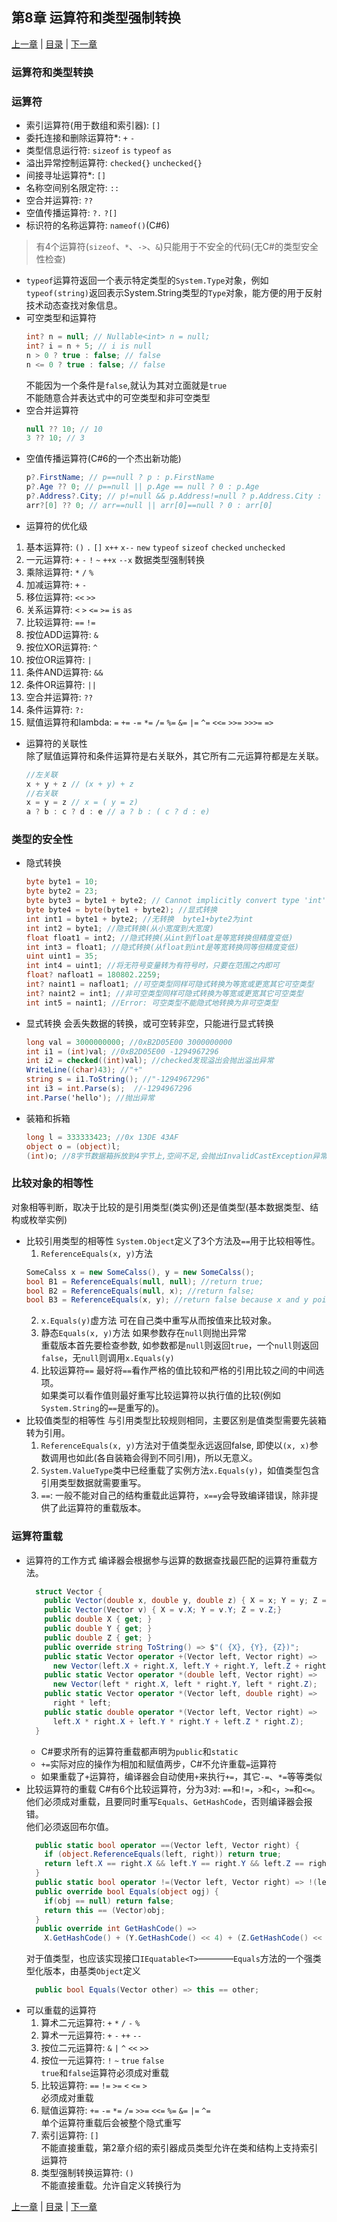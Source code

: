 ## 第8章 运算符和类型强制转换 ##
[上一章][chapter-07] | [目录][readme] | [下一章][chapter-09]

### 运算符和类型转换 ###

### 运算符 ###
- 索引运算符(用于数组和索引器): `[]`  
- 委托连接和删除运算符*: `+` `-`  
- 类型信息运行符: `sizeof` `is` `typeof` `as`  
- 溢出异常控制运算符: `checked{}` `unchecked{}`  
- 间接寻址运算符*: `[]`  
- 名称空间别名限定符: `::`  
- 空合并运算符: `??`  
- 空值传播运算符: `?.` `?[]`  
- 标识符的名称运算符: `nameof()`(C#6)  
> 有4个运算符(`sizeof`、`*`、`->`、`&`)只能用于不安全的代码(无C#的类型安全性检查)

* `typeof`运算符返回一个表示特定类型的`System.Type`对象，例如`typeof(string)`返回表示System.String类型的`Type`对象，能方便的用于反射技术动态查找对象信息。
* 可空类型和运算符  
  ```cs
  int? n = null; // Nullable<int> n = null;
  int? i = n + 5; // i is null
  n > 0 ? true : false; // false
  n <= 0 ? true : false; // false
  ```
  不能因为一个条件是`false`,就认为其对立面就是`true`  
  不能随意合并表达式中的可空类型和非可空类型  
* 空合并运算符  
  ```cs
  null ?? 10; // 10
  3 ?? 10; // 3
  ```
* 空值传播运算符(C#6的一个杰出新功能)  
  ```cs
  p?.FirstName; // p==null ? p : p.FirstName
  p?.Age ?? 0; // p==null || p.Age == null ? 0 : p.Age
  p?.Address?.City; // p!=null && p.Address!=null ? p.Address.City : null
  arr?[0] ?? 0; // arr==null || arr[0]==null ? 0 : arr[0]
  ```
* 运算符的优化级  
 1. 基本运算符: `()` `.` `[]` `x++` `x--` `new` `typeof` `sizeof` `checked` `unchecked`
 2. 一元运算符: `+` `-` `!` `~` `++x` `--x` 数据类型强制转换
 3. 乘除运算符: `*` `/` `%`
 4. 加减运算符: `+` `-`
 5. 移位运算符: `<<` `>>`
 6. 关系运算符: `<` `>` `<=` `>=` `is` `as`
 7. 比较运算符: `==` `!=`
 8. 按位ADD运算符: `&`
 9. 按位XOR运算符: `^`
 10. 按位OR运算符: `|`
 11. 条件AND运算符: `&&`
 12. 条件OR运算符: `||`
 13. 空合并运算符: `??`
 14. 条件运算符: `?:`
 15. 赋值运算符和lambda: `=` `+=` `-=` `*=` `/=` `%=` `&=` `|=` `^=` `<<=` `>>=` `>>>=` `=>`
* 运算符的关联性  
除了赋值运算符和条件运算符是右关联外，其它所有二元运算符都是左关联。  
  ```cs
  //左关联
  x + y + z // (x + y) + z
  //右关联
  x = y = z // x = ( y = z)
  a ? b : c ? d : e // a ? b : ( c ? d : e)
  ```
### 类型的安全性 ###
* 隐式转换
	```cs
	byte byte1 = 10;
	byte byte2 = 23;
	byte byte3 = byte1 + byte2; // Cannot implicitly convert type 'int' to 'byte'
	byte byte4 = byte(byte1 + byte2); //显式转换
	int int1 = byte1 + byte2; //无转换  byte1+byte2为int
	int int2 = byte1; //隐式转换(从小宽度到大宽度)
	float float1 = int2; //隐式转换(从int到float是等宽转换但精度变低)
	int int3 = float1; //隐式转换(从float到int是等宽转换同等但精度变低)
	uint uint1 = 35;
	int int4 = uint1; //将无符号变量转为有符号时，只要在范围之内即可
	float? nafloat1 = 180802.2259;
	int? naint1 = nafloat1; //可空类型同样可隐式转换为等宽或更宽其它可空类型
	int? naint2 = int1; //非可空类型同样可隐式转换为等宽或更宽其它可空类型
  int int5 = naint1; //Error: 可空类型不能隐式地转换为非可空类型
	```
* 显式转换
会丢失数据的转换，或可空转非空，只能进行显式转换
  ```cs
  long val = 3000000000; //0xB2D05E00 3000000000
  int i1 = (int)val; //0xB2D05E00 -1294967296
  int i2 = checked((int)val); //checked发现溢出会抛出溢出异常
  WriteLine((char)43); //"+"
  string s = i1.ToString(); //"-1294967296"
  int i3 = int.Parse(s);  //-1294967296
  int.Parse('hello'); //抛出异常
  ```
* 装箱和拆箱
  ```cs
  long l = 333333423; //0x 13DE 43AF
  object o = (object)l;
  (int)o; //8字节数据箱拆放到4字节上,空间不足,会抛出InvalidCastException异常
  ```

### 比较对象的相等性 ###
对象相等判断，取决于比较的是引用类型(类实例)还是值类型(基本数据类型、结构或枚举实例)
* 比较引用类型的相等性
  `System.Object`定义了3个方法及`==`用于比较相等性。
  1. `ReferenceEquals(x, y)`方法
  ```cs
  SomeCalss x = new SomeCalss(), y = new SomeCalss();
  bool B1 = ReferenceEquals(null, null); //return true;
  bool B2 = ReferenceEquals(null, x); //return false;
  bool B3 = ReferenceEquals(x, y); //return false because x and y point to different objects
  ```
  2. `x.Equals(y)`虚方法
  可在自己类中重写从而按值来比较对象。
  3. 静态`Equals(x, y)`方法
  如果参数存在`null`则抛出异常  
  重载版本首先要检查参数, 如参数都是`null`则返回`true`，一个`null`则返回`false`，无`null`则调用`x.Equals(y)`
  4. 比较运算符`==`
  最好将`==`看作严格的值比较和严格的引用比较之间的中间选项。  
  如果类可以看作值则最好重写比较运算符以执行值的比较(例如`System.String`的`==`是重写的)。  
* 比较值类型的相等性
  与引用类型比较规则相同，主要区别是值类型需要先装箱转为引用。  
  1. `ReferenceEquals(x, y)`方法对于值类型永远返回false, 即使以`(x, x)`参数调用也如此(各自装箱会得到不同引用)，所以无意义。
  2. `System.ValueType`类中已经重载了实例方法`x.Equals(y)`，如值类型包含引用类型数据就需要重写。
  3. `==`: 一般不能对自己的结构重载此运算符，`x==y`会导致编译错误，除非提供了此运算符的重载版本。

### 运算符重载 ###
* 运算符的工作方式
  编译器会根据参与运算的数据查找最匹配的运算符重载方法。  
  ```cs
    struct Vector {
      public Vector(double x, double y, double z) { X = x; Y = y; Z = z;}
      public Vector(Vector v) { X = v.X; Y = v.Y; Z = v.Z;}
      public double X { get; }
      public double Y { get; }
      public double Z { get; }
      public override string ToString() => $"( {X}, {Y}, {Z})";
      public static Vector operator +(Vector left, Vector right) =>
        new Vector(left.X + right.X, left.Y + right.Y, left.Z + right.Z);
      public static Vector operator *(double left, Vector right) =>
        new Vector(left * right.X, left * right.Y, left * right.Z);
      public static Vector operator *(Vector left, double right) =>
        right * left;
      public static double operator *(Vector left, Vector right) =>
        left.X * right.X + left.Y * right.Y + left.Z * right.Z);
    }
  ```
  * C#要求所有的运算符重载都声明为`public`和`static`
  * `+=`实际对应的操作为相加和赋值两步，C#不允许重载`=`运算符
  * 如果重载了`+`运算符，编译器会自动使用`+`来执行`+=`，其它`-=`、`*=`等等类似
* 比较运算符的重载
  C#有6个比较运算符，分为3对: `==`和`!=`，`>`和`<`，`>=`和`<=`。  
  他们必须成对重载，且要同时重写`Equals`、`GetHashCode`，否则编译器会报错。  
  他们必须返回布尔值。  
  ```cs
    public static bool operator ==(Vector left, Vector right) {
      if (object.ReferenceEquals(left, right)) return true;
      return left.X == right.X && left.Y == right.Y && left.Z == right.Z;
    }
    public static bool operator !=(Vector left, Vector right) => !(left == right);
    public override bool Equals(object ogj) {
      if(obj == null) return false;
      return this == (Vector)obj;
    }
    public override int GetHashCode() =>
      X.GetHashCode() + (Y.GetHashCode() << 4) + (Z.GetHashCode() << 8);
  ```
  对于值类型，也应该实现接口`IEquatable<T>`————`Equals`方法的一个强类型化版本，由基类`Object`定义
  ```cs
    public bool Equals(Vector other) => this == other;
  ```
* 可以重载的运算符  
  1. 算术二元运算符: `+` `*` `/` `-` `%`
  2. 算术一元运算符: `+` `-` `++` `--`
  3. 按位二元运算符: `&` `|` `^` `<<` `>>`
  4. 按位一元运算符: `!` `~` `true` `false`  
    `true`和`false`运算符必须成对重载
  5. 比较运算符: `==` `!=` `>=` `<` `<=` `>`  
    必须成对重载
  6. 赋值运算符: `+=` `-=` `*=` `/=` `>>=` `<<=` `%=` `&=` `|=` `^=`  
    单个运算符重载后会被整个隐式重写
  7. 索引运算符: `[]`  
    不能直接重载，第2章介绍的索引器成员类型允许在类和结构上支持索引运算符
  8. 类型强制转换运算符: `()`  
    不能直接重载。允许自定义转换行为

[上一章][chapter-07] | [目录][readme] | [下一章][chapter-09]

  [readme]: readme.md
  [chapter-07]: chapter-07.md "第7章 数组和元组"
  [chapter-08]: chapter-08.md "第8章 运算符和类型强制转换"
  [chapter-09]: chapter-09.md "第9章 委托、lambda表达式和事件"
